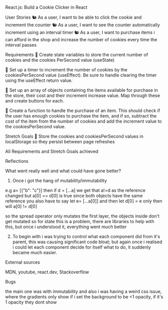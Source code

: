 React.js: Build a Cookie Clicker in React

User Stories
🐿️ As a user, I want to be able to click the cookie and increment the counter
🐿️ As a user, I want to see the counter automatically increment using an interval timer
🐿️ As a user, I want to purchase items i can afford in the shop and increase the number of cookies every time the interval passes

Requirements
🎯 Create state variables to store the current number of cookies and the cookies PerSecond value (useState)

🎯 Set up a timer to increment the number of cookies by the cookiesPerSecond value (useEffect). Be sure to handle clearing the timer using the useEffect return value.

🎯 Set up an array of objects containing the items available for purchase in the store, their cost and their increment increase value. Map through these and create buttons for each.

🎯 Create a function to handle the purchase of an item. This should check if the user has enough cookies to purchase the item, and if so, subtract the cost of the item from the number of cookies and add the increment value to the cookiesPerSecond value.

Stretch Goals
🏹 Store the cookies and cookiesPerSecond values in localStorage so they persist between page refreshes

All Requirements and Stretch Goals achieved

Reflections

What went really well and what could have gone better?

1) Once i got the hang of mutability/immutability

e.g a= [{"b": "c"}]  then if d = [...a] we get that a!=d as the reference changed but a[0] == d[0] is true since both objects have the same reference you also have to say let e= [...a[0]] and then let d[0] = e only then will a[0] != d[0]

so the spread operator only mutates the first layer, the objects inside don't get mutated
so for state this is a problem, there are libraries to help with this, but once i understood it, everything went much better

2) To begin with i was trying to control what each component did from it's parent, this was causing significant code bloat; but again once i realised i could let each component decide for itself what to do, it suddenly became much easier.

External sources

MDN, youtube, react.dev, Stackoverflow

Bugs

the main one was with immutability and also i was having a weird css issue, where the gradients only show if i set the background to be <1 opacity, if it's 1 opacity they dont show